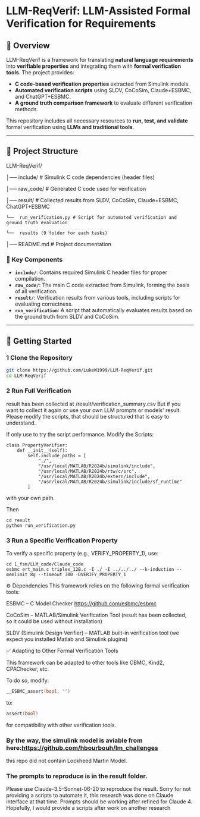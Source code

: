 # LLM-ReqVerif: LLM-Assisted Formal Verification for Requirements

## 📌 Overview
LLM-ReqVerif is a framework for translating **natural language requirements** into **verifiable properties** and integrating them with **formal verification tools**. The project provides:
- **C code-based verification properties** extracted from Simulink models.
- **Automated verification scripts** using SLDV, CoCoSim, Claude+ESBMC, and ChatGPT+ESBMC.
- **A ground truth comparison framework** to evaluate different verification methods.

This repository includes all necessary resources to **run, test, and validate** formal verification using **LLMs and traditional tools**.

---

## 📁 Project Structure
LLM-ReqVerif/ 

│── include/ # Simulink C code dependencies (header files) 

│── raw_code/ # Generated C code used for verification 

│── result/ # Collected results from SLDV, CoCoSim, Claude+ESBMC, ChatGPT+ESBMC 

    └──  run_verification.py # Script for automated verification and ground truth evaluation 
    
    └──  results (9 folder for each tasks)
    
│── README.md # Project documentation 


### 🔹 **Key Components**
- **`include/`**: Contains required Simulink C header files for proper compilation.
- **`raw_code/`**: The main C code extracted from Simulink, forming the basis of all verification.
- **`result/`**: Verification results from various tools, including scripts for evaluating correctness.
- **`run_verification`**: A script that automatically evaluates results based on the ground truth from SLDV and CoCoSim.

---

## 🚀 Getting Started

### 1 **Clone the Repository**
```bash
git clone https://github.com/LukeW1999/LLM-ReqVerif.git
cd LLM-ReqVerif
```

### 2 Run Full Verification
result has been collected at /result/verification_summary.csv
But if you want to collect it again or use your own LLM prompts or models' result. Please modify the scripts, that should be structured that is easy to understand.

If only use to try the script performance. Modify the Scripts:
```
class PropertyVerifier:
    def __init__(self):
        self.include_paths = [
            "./",
            "/usr/local/MATLAB/R2024b/simulink/include",
            "/usr/local/MATLAB/R2024b/rtw/c/src",
            "/usr/local/MATLAB/R2024b/extern/include",
            "/usr/local/MATLAB/R2024b/simulink/include/sf_runtime"
        ]
```
with your own path.

Then 
```
cd result
python run_verification.py
```



### 3 Run a Specific Verification Property
To verify a specific property (e.g., VERIFY_PROPERTY_1), use:
```
cd 1_fsm/LLM_code/Claude_code
esbmc ert_main.c triplex_12B.c -I ./ -I ../../../ --k-induction --memlimit 8g --timeout 300 -DVERIFY_PROPERTY_1
```

⚙️ Dependencies
This framework relies on the following formal verification tools:

ESBMC – C Model Checker https://github.com/esbmc/esbmc

CoCoSim – MATLAB/Simulink Verification Tool (result has been collected, so it could be used without installation)

SLDV (Simulink Design Verifier) – MATLAB built-in verification tool (we expect you installed Matlab and Simulink plugins)

✅ Adapting to Other Formal Verification Tools

This framework can be adapted to other tools like CBMC, Kind2, CPAChecker, etc.

To do so, modify:
```c
__ESBMC_assert(bool, "")
```
to:

```c
assert(bool)
```
for compatibility with other verification tools.

### By the way, the simulink model is aviable from here:https://github.com/hbourbouh/lm_challenges

this repo did not contain Lockheed Martin Model.

### The prompts to reproduce is in the result folder.

Please use Claude-3.5-Sonnet-06-20 to reproduce the result. Sorry for not providing a scripts to automate it, this research was done on Claude interface at that time. Prompts should be working after refined for Claude 4. Hopefully, I would provide a scripts after work on another research
